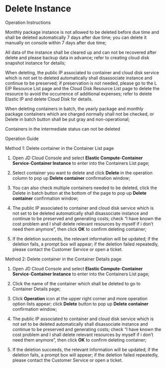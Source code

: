 
# Delete Instance

Operation Instructions

Monthly package instance is not allowed to be deleted before due time and shall be deleted automatically 7 days after due time; you can delete it manually on console within 7 days after due time;

All data of the instance shall be cleared up and can not be recovered after delete and please backup data in advance; refer to creating cloud disk snapshot instance for details;

When deleting, the public IP associated to container and cloud disk service which is not set to deleted automatically shall disassociate instance and continue to be preserved; if preservation is not needed, please go to the L EIP Resource List page and the Cloud Disk Resource List page to delete the resource to avoid the occurrence of additional expenses; refer to delete Elastic IP and delete Cloud Disk for details.

When deleting containers in batch, the yearly package and monthly package containers which are charged normally shall not be checked, or Delete in batch button shall be put gray and non-operational;

Containers in the intermediate status can not be deleted

Operation Guide

Method 1: Delete container in the Container List page

1. Open JD Cloud Console and select **Elastic Compute**-**Container Service**-**Container Instance** to enter into the Containers List page;

2. Select container you want to delete and click **Delete** in the operation column to pop up **Delete container** confirmation window;

3. You can also check multiple containers needed to be deleted, click the Delete in batch button at the bottom of the page to pop up **Delete container** confirmation window;

4. The public IP associated to container and cloud disk service which is not set to be deleted automatically shall disassociate instance and continue to be preserved and generating costs; check “I have known the cost problem and I shall delete relevant resources by myself if i don’t need them anymore”, then click **OK** to confirm deleting container;

5. If the deletion succeeds, the relevant information will be updated; if the deletion fails, a prompt box will appear; if the deletion failed repeatedly, please contact the Customer Service or open a ticket.



Method 2: Delete container in the Container Details page

1. Open JD Cloud Console and select **Elastic Compute**-**Container Service**-**Container Instance** to enter into the Containers List page;

2. Click the name of the container which shall be deleted to go to Container Details page;

3. Click **Operation** icon at the upper right corner and more operation option lists appear; click **Delete** button to pop up **Delete container** confirmation window;

4. The public IP associated to container and cloud disk service which is not set to be deleted automatically shall disassociate instance and continue to be preserved and generating costs; check “I have known the cost problem and I shall delete relevant resources by myself if i don’t need them anymore”, then click **OK** to confirm deleting container;

5. If the deletion succeeds, the relevant information will be updated; if the deletion fails, a prompt box will appear; if the deletion failed repeatedly, please contact the Customer Service or open a ticket.